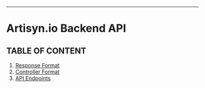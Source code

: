 
---

# Artisyn.io Backend API

## TABLE OF CONTENT

1. [Response Format](RESPONSE.md)
2. [Controller Format](CONTROLLERS.md)
3. [API Endpoints](ENDPOINTS.md)
